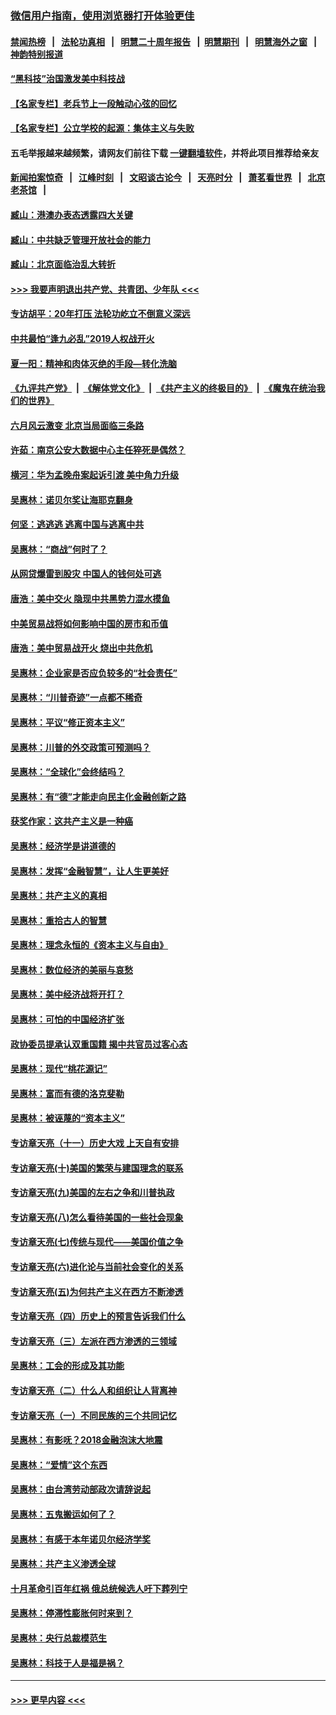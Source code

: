 ### [微信用户指南，使用浏览器打开体验更佳](https://github.com/gfw-breaker/banned-news1/blob/master/indexes/wechat-guide.md?t=0)
#### [禁闻热榜](热点新闻.md?t=0)  &nbsp;&nbsp;|&nbsp;&nbsp; [法轮功真相](https://github.com/gfw-breaker/truth/blob/master/README.md?t=0) &nbsp;&nbsp;|&nbsp;&nbsp; [明慧二十周年报告](https://github.com/gfw-breaker/mh-reports/blob/master/README.md?t=0) &nbsp;&nbsp;|&nbsp;&nbsp;[明慧期刊](https://github.com/gfw-breaker/mh-qikan) &nbsp;&nbsp;|&nbsp;&nbsp; [明慧海外之窗](https://github.com/gfw-breaker/mh-news/blob/master/README.md?t=0) &nbsp;&nbsp;|&nbsp;&nbsp; [神韵特别报道](https://github.com/gfw-breaker/mh-news/blob/master/shenyun.md?t=0)
#### [“黑科技”治国激发美中科技战](../pages/nsc423/n11638056.md?t=02030855) 
#### [【名家专栏】老兵节上一段触动心弦的回忆](../pages/nsc423/n11646016.md?t=02030855) 
#### [【名家专栏】公立学校的起源：集体主义与失败](../pages/nsc423/n11601833.md?t=02030855) 
#### 五毛举报越来越频繁，请网友们前往下载 [一键翻墙软件](https://github.com/gfw-breaker/ssr-accounts)，并将此项目推荐给亲友
#### [新闻拍案惊奇](https://github.com/gfw-breaker/banned-news1/blob/master/pages/link4.md) &nbsp;&nbsp;|&nbsp;&nbsp; [江峰时刻](https://github.com/gfw-breaker/banned-news1/blob/master/pages/link4.md) &nbsp;&nbsp;|&nbsp;&nbsp; [文昭谈古论今](https://github.com/gfw-breaker/banned-news1/blob/master/pages/link4.md) &nbsp;&nbsp;|&nbsp;&nbsp; [天亮时分](https://github.com/gfw-breaker/banned-news1/blob/master/pages/link4.md) &nbsp;&nbsp;|&nbsp;&nbsp; [萧茗看世界](https://github.com/gfw-breaker/banned-news1/blob/master/pages/link4.md) &nbsp;&nbsp;|&nbsp;&nbsp; [北京老茶馆](https://github.com/gfw-breaker/banned-news1/blob/master/pages/link4.md) &nbsp;&nbsp;|&nbsp;&nbsp; 
#### [臧山：港澳办表态透露四大关键](../pages/nsc423/n11421628.md?t=02030855) 
#### [臧山：中共缺乏管理开放社会的能力](../pages/nsc423/n11407457.md?t=02030855) 
#### [臧山：北京面临治乱大转折](../pages/nsc423/n11406895.md?t=02030855) 
#### [>>> 我要声明退出共产党、共青团、少年队 <<<](https://github.com/begood0513/goodnews/blob/master/quit/letter.md) 
#### [专访胡平：20年打压 法轮功屹立不倒意义深远](../pages/nsc423/n11398800.md?t=02030855) 
#### [中共最怕“逢九必乱”2019人权战开火](../pages/nsc423/n11385248.md?t=02030855) 
#### [夏一阳：精神和肉体灭绝的手段—转化洗脑](../pages/nsc423/n11368250.md?t=02030855) 
#### [《九评共产党》](https://github.com/begood0513/9ping.md/blob/master/README.md) &nbsp;|&nbsp; [《解体党文化》](../../../../jtdwh.md/blob/master/README.md)  &nbsp;|&nbsp; [《共产主义的终极目的》](../../../../gczydzjmd.md/blob/master/README.md) &nbsp;|&nbsp; [《魔鬼在统治我们的世界》](../../../../mgztzwmdsj.md/blob/master/README.md) 
#### [六月风云激变 北京当局面临三条路](../pages/nsc423/n11313668.md?t=02030855) 
#### [许茹：南京公安大数据中心主任猝死是偶然？](../pages/nsc423/n11064744.md?t=02030855) 
#### [横河：华为孟晚舟案起诉引渡 美中角力升级](../pages/nsc423/n11027230.md?t=02030855) 
#### [吴惠林：诺贝尔奖让海耶克翻身](../pages/nsc423/n10890049.md?t=02030855) 
#### [何坚：逃逃逃 逃离中国与逃离中共](../pages/nsc423/n10592891.md?t=02030855) 
#### [吴惠林：“商战”何时了？](../pages/nsc423/n10573558.md?t=02030855) 
#### [从网贷爆雷到股灾 中国人的钱何处可逃](../pages/nsc423/n10572800.md?t=02030855) 
#### [唐浩：美中交火 隐现中共黑势力混水摸鱼](../pages/nsc423/n10544040.md?t=02030855) 
#### [中美贸易战将如何影响中国的房市和币值](../pages/nsc423/n10543697.md?t=02030855) 
#### [唐浩：美中贸易战开火 烧出中共危机](../pages/nsc423/n10540126.md?t=02030855) 
#### [吴惠林：企业家是否应负较多的“社会责任”](../pages/nsc423/n10535022.md?t=02030855) 
#### [吴惠林：“川普奇迹”一点都不稀奇](../pages/nsc423/n10512808.md?t=02030855) 
#### [吴惠林：平议“修正资本主义”](../pages/nsc423/n10495724.md?t=02030855) 
#### [吴惠林：川普的外交政策可预测吗？](../pages/nsc423/n10462387.md?t=02030855) 
#### [吴惠林：“全球化”会终结吗？](../pages/nsc423/n10452838.md?t=02030855) 
#### [吴惠林：有“德”才能走向民主化金融创新之路](../pages/nsc423/n10432292.md?t=02030855) 
#### [获奖作家：这共产主义是一种癌](../pages/nsc423/n10431541.md?t=02030855) 
#### [吴惠林：经济学是讲道德的](../pages/nsc423/n10398014.md?t=02030855) 
#### [吴惠林：发挥“金融智慧”，让人生更美好](../pages/nsc423/n10375019.md?t=02030855) 
#### [吴惠林：共产主义的真相](../pages/nsc423/n10351394.md?t=02030855) 
#### [吴惠林：重拾古人的智慧](../pages/nsc423/n10337691.md?t=02030855) 
#### [吴惠林：理念永恒的《资本主义与自由》](../pages/nsc423/n10316274.md?t=02030855) 
#### [吴惠林：数位经济的美丽与哀愁](../pages/nsc423/n10292946.md?t=02030855) 
#### [吴惠林：美中经济战将开打？](../pages/nsc423/n10258825.md?t=02030855) 
#### [吴惠林：可怕的中国经济扩张](../pages/nsc423/n10219147.md?t=02030855) 
#### [政协委员提承认双重国籍 揭中共官员过客心态](../pages/nsc423/n10208809.md?t=02030855) 
#### [吴惠林：现代“桃花源记”](../pages/nsc423/n10185234.md?t=02030855) 
#### [吴惠林：富而有德的洛克斐勒](../pages/nsc423/n10142264.md?t=02030855) 
#### [吴惠林：被诬蔑的“资本主义”](../pages/nsc423/n10124816.md?t=02030855) 
#### [专访章天亮（十一）历史大戏 上天自有安排](../pages/nsc423/n10094905.md?t=02030855) 
#### [专访章天亮(十)美国的繁荣与建国理念的联系](../pages/nsc423/n10094899.md?t=02030855) 
#### [专访章天亮(九)美国的左右之争和川普执政](../pages/nsc423/n10094889.md?t=02030855) 
#### [专访章天亮(八)怎么看待美国的一些社会现象](../pages/nsc423/n10094857.md?t=02030855) 
#### [专访章天亮(七)传统与现代——美国价值之争](../pages/nsc423/n10093140.md?t=02030855) 
#### [专访章天亮(六)进化论与当前社会变化的关系](../pages/nsc423/n10092036.md?t=02030855) 
#### [专访章天亮(五)为何共产主义在西方不断渗透](../pages/nsc423/n10083620.md?t=02030855) 
#### [专访章天亮（四）历史上的预言告诉我们什么](../pages/nsc423/n10083606.md?t=02030855) 
#### [专访章天亮（三）左派在西方渗透的三领域](../pages/nsc423/n10081115.md?t=02030855) 
#### [吴惠林：工会的形成及其功能](../pages/nsc423/n10080633.md?t=02030855) 
#### [专访章天亮（二）什么人和组织让人背离神](../pages/nsc423/n10076637.md?t=02030855) 
#### [专访章天亮（一）不同民族的三个共同记忆](../pages/nsc423/n10074188.md?t=02030855) 
#### [吴惠林：有影呒？2018金融泡沫大地震](../pages/nsc423/n10040534.md?t=02030855) 
#### [吴惠林：“爱情”这个东西](../pages/nsc423/n10019423.md?t=02030855) 
#### [吴惠林：由台湾劳动部政次请辞说起](../pages/nsc423/n9979679.md?t=02030855) 
#### [吴惠林：五鬼搬运如何了？](../pages/nsc423/n9925338.md?t=02030855) 
#### [吴惠林：有感于本年诺贝尔经济学奖](../pages/nsc423/n9871883.md?t=02030855) 
#### [吴惠林：共产主义渗透全球](../pages/nsc423/n9812748.md?t=02030855) 
#### [十月革命引百年红祸 俄总统候选人吁下葬列宁](../pages/nsc423/n9810182.md?t=02030855) 
#### [吴惠林：停滞性膨胀何时来到？](../pages/nsc423/n9764136.md?t=02030855) 
#### [吴惠林：央行总裁模范生](../pages/nsc423/n9728134.md?t=02030855) 
#### [吴惠林：科技于人是福是祸？](../pages/nsc423/n9672982.md?t=02030855) 

----
#### [ >>> 更早内容 <<< ](../indexes/nsc423-earlier.md)
